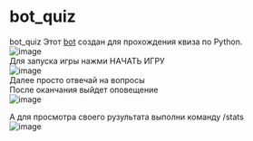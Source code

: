 # bot_quiz
bot_quiz
Этот [bot](https://t.me/yula_test_bot) создан для прохождения квиза по Python.<br>
![image](https://github.com/Yuliya90/bot_quiz/assets/58384833/24a0ec8d-3103-46c6-921d-791d8d5d69af) <br>
Для запуска игры нажми НАЧАТЬ ИГРУ<br>
![image](https://github.com/Yuliya90/bot_quiz/assets/58384833/949e5906-5670-4a2c-ba2d-c426fb96af23)<br>
Далее просто отвечай на вопросы<br>
После оканчания выйдет оповещение<br>
![image](https://github.com/Yuliya90/bot_quiz/assets/58384833/28b8feca-66c2-4e20-b1cf-4b439b115de0)<br>

А для просмотра своего рузультата выполни команду /stats<br>
![image](https://github.com/Yuliya90/bot_quiz/assets/58384833/6ff03c93-258c-4b62-aa00-6dbbb79834e6)
